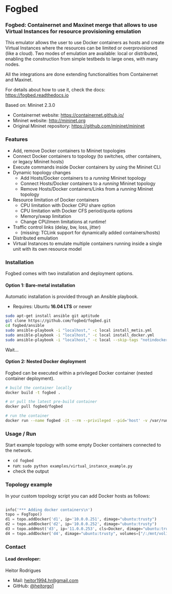 Fogbed
============

### Fogbed: Containernet and Maxinet merge that allows to use Virtual Instances for resource provisioning emulation

This emulator allows the user to use Docker containers as hosts and create
Virtual Instances where the resources can be limited or overprovisioned (like a cloud). 
Two modes of emulation are available: local or distributed, enabling the construction from simple testbeds to
large ones, with many nodes. 

All the integrations are done extending functionalities from Containernet and Maxinet.

For details about how to use it, check the docs: https://fogbed.readthedocs.io

Based on: Mininet 2.3.0

* Containernet website: https://containernet.github.io/
* Mininet website:  http://mininet.org
* Original Mininet repository: https://github.com/mininet/mininet

### Features

* Add, remove Docker containers to Mininet topologies
* Connect Docker containers to topology (to switches, other containers, or legacy Mininet hosts)
* Execute commands inside Docker containers by using the Mininet CLI 
* Dynamic topology changes 
   * Add Hosts/Docker containers to a *running* Mininet topology
   * Connect Hosts/Docker containers to a *running* Mininet topology
   * Remove Hosts/Docker containers/Links from a *running* Mininet topology
* Resource limitation of Docker containers
   * CPU limitation with Docker CPU share option
   * CPU limitation with Docker CFS period/quota options
   * Memory/swap limitation
   * Change CPU/mem limitations at runtime!
* Traffic control links (delay, bw, loss, jitter)
   * (missing: TCLink support for dynamically added containers/hosts)
* Distributed emulation
* Virtual Instances to emulate multiple containers running inside a single unit with
its own resource model

### Installation
Fogbed comes with two installation and deployment options.

#### Option 1: Bare-metal installation
Automatic installation is provided through an Ansible playbook.
* Requires: Ubuntu **16.04 LTS** or newer

```bash
sudo apt-get install ansible git aptitude
git clone https://github.com/fogbed/fogbed.git
cd fogbed/ansible
sudo ansible-playbook -i "localhost," -c local install_metis.yml
sudo ansible-playbook -i "localhost," -c local install_docker.yml
sudo ansible-playbook -i "localhost," -c local --skip-tags "notindocker" install_fogbed.yml
```
Wait...

#### Option 2: Nested Docker deployment
Fogbed can be executed within a privileged Docker container (nested container deployment). 
<!---
There is also a pre-build Docker image available on [DockerHub](https://hub.docker.com/r/fogbed/fogbed/).
-->

```bash
# build the container locally
docker build -t fogbed .
```

```bash
# or pull the latest pre-build container
docker pull fogbed/fogbed
```

```bash
# run the container
docker run --name fogbed -it --rm --privileged --pid='host' -v /var/run/docker.sock:/var/run/docker.sock fogbed /bin/bash
```

### Usage / Run
Start example topology with some empty Docker containers connected to the network.

* `cd fogbed`
* run: `sudo python examples/virtual_instance_example.py`
* check the output

### Topology example

In your custom topology script you can add Docker hosts as follows:

```python

info('*** Adding docker containers\n')
topo = FogTopo()
d1 = topo.addDocker('d1', ip='10.0.0.251', dimage="ubuntu:trusty")
d2 = topo.addDocker('d2', ip='10.0.0.252', dimage="ubuntu:trusty")
d3 = topo.addHost('d3', ip='11.0.0.253', cls=Docker, dimage="ubuntu:trusty")
d4 = topo.addDocker('d4', dimage="ubuntu:trusty", volumes=["/:/mnt/vol1:rw"])

```


### Contact

#### Lead developer:
Heitor Rodrigues
* Mail: heitor1994.hr@gmail.com
* GitHub: [@heitorgo1](https://github.com/heitorgo1)

<!---
REF:

docker container run -it --rm --privileged --pid='host' --name fogbed --hostname fogbed -v /var/run/docker.sock:/var/run/docker.sock -v /home/user/myfog:/fogbed -v /home/user/myfog/share/MaxiNet-cfg-sample:/etc/MaxiNet.cfg fogbed /bin/bash
-->
